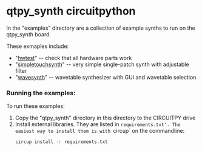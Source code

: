 
qtpy_synth circuitpython
========================

In the "examples" directory are a collection of example synths to run on the qtpy_synth board.

These exmaples include:
- "[hwtest](./examples/hwtest)" -- check that all hardware parts work
- "[simpletouchsynth](./examples/simpletouchsynth)" -- very simple single-patch synth with adjustable filter
- "[wavesynth](./examples/wavesynth)" -- wavetable synthesizer with GUI and wavetable selection

### Running the examples:

To run these examples:

1. Copy the "qtpy_synth" directory in this directory to the CIRCUITPY drive
2. Install external libraries. They are listed in `requirements.txt'.
The easiest way to install them is with `circup` on the commandline:
    ```sh
    circup install -r requirements.txt
    ```
